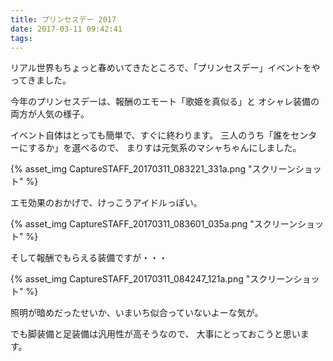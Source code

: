 ```yaml
---
title: プリンセスデー 2017
date: 2017-03-11 09:42:41
tags:
---
```

リアル世界もちょっと春めいてきたところで、「プリンセスデー」イベントをやってきました。

今年のプリンセスデーは、報酬のエモート「歌姫を真似る」と
オシャレ装備の両方が人気の様子。

イベント自体はとっても簡単で、すぐに終わります。
三人のうち「誰をセンターにするか」を選べるので、
まりすは元気系のマシャちゃんにしました。

{% asset_img CaptureSTAFF_20170311_083221_331a.png "スクリーンショット" %}

エモ効果のおかげで、けっこうアイドルっぽい。

{% asset_img CaptureSTAFF_20170311_083601_035a.png "スクリーンショット" %}

そして報酬でもらえる装備ですが・・・

{% asset_img CaptureSTAFF_20170311_084247_121a.png "スクリーンショット" %}

照明が暗めだったせいか、いまいち似合っていないよーな気が。

でも脚装備と足装備は汎用性が高そうなので、
大事にとっておこうと思います。
